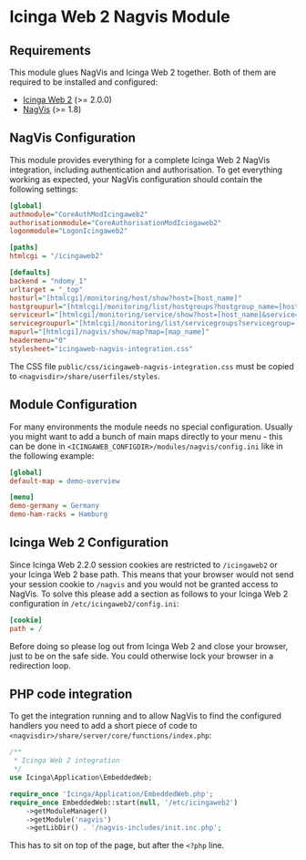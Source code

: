# Icinga Web 2 Nagvis Module
## Requirements

This module glues NagVis and Icinga Web 2 together. Both of them are required
to be installed and configured:

* [Icinga Web 2](https://github.com/icinga/icingaweb2) (&gt;= 2.0.0)
* [NagVis](http://www.nagvis.org/) (&gt;= 1.8)

## NagVis Configuration
This module provides everything for a complete Icinga Web 2 NagVis
integration, including authentication and authorisation. To get
everything working as expected, your NagVis configuration should contain
the following settings:

```ini
[global]
authmodule="CoreAuthModIcingaweb2"
authorisationmodule="CoreAuthorisationModIcingaweb2"
logonmodule="LogonIcingaweb2"

[paths]
htmlcgi = "/icingaweb2"

[defaults]
backend = "ndomy_1"
urltarget = "_top"
hosturl="[htmlcgi]/monitoring/host/show?host=[host_name]"
hostgroupurl="[htmlcgi]/monitoring/list/hostgroups?hostgroup_name=[hostgroup_name]"
serviceurl="[htmlcgi]/monitoring/service/show?host=[host_name]&service=[service_description]"
servicegroupurl="[htmlcgi]/monitoring/list/servicegroups?servicegroup=[servicegroup_name]"
mapurl="[htmlcgi]/nagvis/show/map?map=[map_name]"
headermenu="0"
stylesheet="icingaweb-nagvis-integration.css"
```

The CSS file `public/css/icingaweb-nagvis-integration.css` must be copied to
`<nagvisdir>/share/userfiles/styles`.

## Module Configuration
For many environments the module needs no special configuration. Usually
you might want to add a bunch of main maps directly to your menu - this
can be done in `<ICINGAWEB_CONFIGDIR>/modules/nagvis/config.ini` like in
the following example:

```ini
[global]
default-map = demo-overview

[menu]
demo-germany = Germany
demo-ham-racks = Hamburg
```

## Icinga Web 2 Configuration

Since Icinga Web 2.2.0 session cookies are restricted to `/icingaweb2` or
your Icinga Web 2 base path. This means that your browser would not send
your session cookie to `/nagvis` and you would not be granted access to
NagVis. To solve this please add a section as follows to your Icinga Web 2
configuration in `/etc/icingaweb2/config.ini`:

```ini
[cookie]
path = /
```

Before doing so please log out from Icinga Web 2 and close your browser,
just to be on the safe side. You could otherwise lock your browser in a
redirection loop.

## PHP code integration
To get the integration running and to allow NagVis to find the configured
handlers you need to add a short piece of code to 
`<nagvisdir>/share/server/core/functions/index.php`:

```php
/**
 * Icinga Web 2 integration
 */
use Icinga\Application\EmbeddedWeb;

require_once 'Icinga/Application/EmbeddedWeb.php';
require_once EmbeddedWeb::start(null, '/etc/icingaweb2')
    ->getModuleManager()
    ->getModule('nagvis')
    ->getLibDir() . '/nagvis-includes/init.inc.php';
```

This has to sit on top of the page, but after the `<?php` line.
